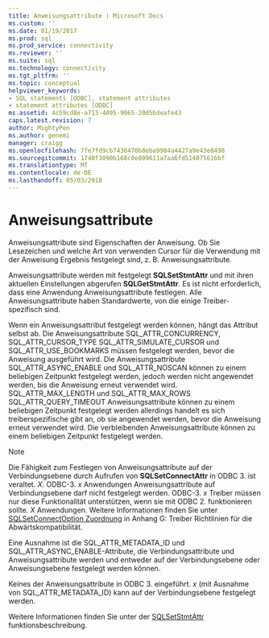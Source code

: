 ```yaml
---
title: Anweisungsattribute | Microsoft Docs
ms.custom: ''
ms.date: 01/19/2017
ms.prod: sql
ms.prod_service: connectivity
ms.reviewer: ''
ms.suite: sql
ms.technology: connectivity
ms.tgt_pltfrm: ''
ms.topic: conceptual
helpviewer_keywords:
- SQL statements [ODBC], statement attributes
- statement attributes [ODBC]
ms.assetid: 4c59cd8e-a713-4095-9065-20d5bdeafe43
caps.latest.revision: 7
author: MightyPen
ms.author: genemi
manager: craigg
ms.openlocfilehash: 7fe7fd9cb7436470b8eba9984a4427a9e43e8490
ms.sourcegitcommit: 1740f3090b168c0e809611a7aa6fd514075616bf
ms.translationtype: MT
ms.contentlocale: de-DE
ms.lasthandoff: 05/03/2018
---
```

# <a name="statement-attributes"></a>Anweisungsattribute
Anweisungsattribute sind Eigenschaften der Anweisung. Ob Sie Lesezeichen und welche Art von verwenden Cursor für die Verwendung mit der Anweisung Ergebnis festgelegt sind, z. B. Anweisungsattribute.  
  
 Anweisungsattribute werden mit festgelegt **SQLSetStmtAttr** und mit ihren aktuellen Einstellungen abgerufen **SQLGetStmtAttr**. Es ist nicht erforderlich, dass eine Anwendung Anweisungsattribute festlegen. Alle Anweisungsattribute haben Standardwerte, von die einige Treiber-spezifisch sind.  
  
 Wenn ein Anweisungsattribut festgelegt werden können, hängt das Attribut selbst ab. Die Anweisungsattribute SQL_ATTR_CONCURRENCY, SQL_ATTR_CURSOR_TYPE SQL_ATTR_SIMULATE_CURSOR und SQL_ATTR_USE_BOOKMARKS müssen festgelegt werden, bevor die Anweisung ausgeführt wird. Die Anweisungsattribute SQL_ATTR_ASYNC_ENABLE und SQL_ATTR_NOSCAN können zu einem beliebigen Zeitpunkt festgelegt werden, jedoch werden nicht angewendet werden, bis die Anweisung erneut verwendet wird. SQL_ATTR_MAX_LENGTH und SQL_ATTR_MAX_ROWS SQL_ATTR_QUERY_TIMEOUT Anweisungsattribute können zu einem beliebigen Zeitpunkt festgelegt werden allerdings handelt es sich treiberspezifische gibt an, ob sie angewendet werden, bevor die Anweisung erneut verwendet wird. Die verbleibenden Anweisungsattribute können zu einem beliebigen Zeitpunkt festgelegt werden.  
  
> [!NOTE]  
>  Die Fähigkeit zum Festlegen von Anweisungsattribute auf der Verbindungsebene durch Aufrufen von **SQLSetConnectAttr** in ODBC 3. ist veraltet. *X*. ODBC-3. *x* Anwendungen Anweisungsattribute auf Verbindungsebene darf nicht festgelegt werden. ODBC-3. *x* Treiber müssen nur diese Funktionalität unterstützen, wenn sie mit ODBC 2. funktionieren sollte. *X* Anwendungen. Weitere Informationen finden Sie unter [SQLSetConnectOption Zuordnung](../../../odbc/reference/appendixes/sqlsetconnectoption-mapping.md) in Anhang G: Treiber Richtlinien für die Abwärtskompatibilität.  
>   
>  Eine Ausnahme ist die SQL_ATTR_METADATA_ID und SQL_ATTR_ASYNC_ENABLE-Attribute, die Verbindungsattribute und Anweisungsattribute werden und entweder auf der Verbindungsebene oder Anweisungsebene festgelegt werden können.  
>   
>  Keines der Anweisungsattribute in ODBC 3. eingeführt. *x* (mit Ausnahme von SQL_ATTR_METADATA_ID) kann auf der Verbindungsebene festgelegt werden.  
  
 Weitere Informationen finden Sie unter der [SQLSetStmtAttr](../../../odbc/reference/syntax/sqlsetstmtattr-function.md) funktionsbeschreibung.

